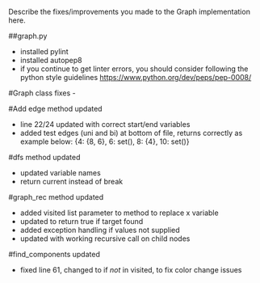 Describe the fixes/improvements you made to the Graph implementation here.


 ##graph.py
 * installed pylint
 * installed autopep8
 * if you continue to get linter errors, you should consider following the python style guidelines https://www.python.org/dev/peps/pep-0008/

 #Graph class fixes -

 #Add edge method updated
 * line 22/24 updated with correct start/end variables
 * added test edges (uni and bi) at bottom of file, returns correctly as example below:
   {4: {8, 6}, 6: set(), 8: {4}, 10: set()}

#dfs method updated
 * updated variable names
 * return current instead of break

 #graph_rec method updated
 * added visited list parameter to method to replace x variable
 * updated to return true if target found
 * added exception handling if values not supplied
 * updated with working recursive call on child nodes

 #find_components updated
 * fixed line 61, changed to if *not* in visited, to fix color change issues

 




 